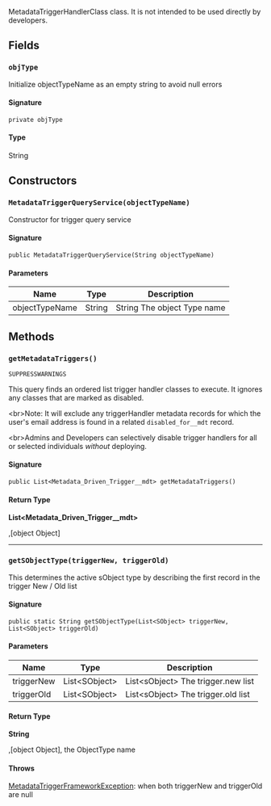 MetadataTriggerHandlerClass class. It is not intended to be used directly by developers.

## Fields

### `objType`

Initialize objectTypeName as an empty string to avoid null errors

#### Signature

```apex
private objType
```

#### Type

String

## Constructors

### `MetadataTriggerQueryService(objectTypeName)`

Constructor for trigger query service

#### Signature

```apex
public MetadataTriggerQueryService(String objectTypeName)
```

#### Parameters

| Name           | Type   | Description                 |
| -------------- | ------ | --------------------------- |
| objectTypeName | String | String The object Type name |

## Methods

### `getMetadataTriggers()`

`SUPPRESSWARNINGS`

This query finds an ordered list trigger handler classes
to execute. It ignores any classes that are marked as disabled.

&lt;br&gt;Note: It will exclude any triggerHandler metadata records for which
the user&#x27;s email address is found in a related `disabled_for__mdt`
record.

&lt;br&gt;Admins and Developers can selectively disable trigger handlers
for all or selected individuals _without_ deploying.

#### Signature

```apex
public List<Metadata_Driven_Trigger__mdt> getMetadataTriggers()
```

#### Return Type

**List&lt;Metadata_Driven_Trigger\_\_mdt&gt;**

,[object Object]

---

### `getSObjectType(triggerNew, triggerOld)`

This determines the active sObject type by describing the first
record in the trigger New / Old list

#### Signature

```apex
public static String getSObjectType(List<SObject> triggerNew, List<SObject> triggerOld)
```

#### Parameters

| Name       | Type                | Description                              |
| ---------- | ------------------- | ---------------------------------------- |
| triggerNew | List&lt;SObject&gt; | List&lt;sObject&gt; The trigger.new list |
| triggerOld | List&lt;SObject&gt; | List&lt;sObject&gt; The trigger.old list |

#### Return Type

**String**

,[object Object], the ObjectType name

#### Throws

[MetadataTriggerFrameworkException](MetadataTriggerFrameworkException.md): when both triggerNew and triggerOld are null
